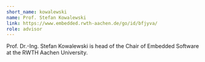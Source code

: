 ```yaml
---
short_name: kowalewski
name: Prof. Stefan Kowalewski
link: https://www.embedded.rwth-aachen.de/go/id/bfjyva/
role: advisor
---
```


Prof. Dr.-Ing. Stefan Kowalewski is head of the Chair of Embedded Software at the RWTH Aachen University.